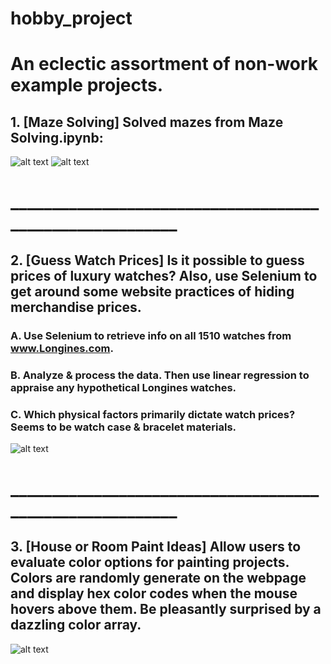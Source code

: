 # hobby_project

# An eclectic assortment of non-work example projects.

## 1. [Maze Solving] Solved mazes from Maze Solving.ipynb:
![alt text](https://github.com/ZhongRabbit/hobby_project/blob/master/Maze%20Solving/maze_5.gif)
![alt text](https://github.com/ZhongRabbit/hobby_project/blob/master/Maze%20Solving/maze_4.gif)
# _________________________________________________________
## 2. [Guess Watch Prices] Is it possible to guess prices of luxury watches? Also, use Selenium to get around some website practices of hiding merchandise prices.
### A. Use Selenium to retrieve info on all 1510 watches from www.Longines.com.
### B. Analyze & process the data. Then use linear regression to appraise any hypothetical Longines watches.
### C. Which physical factors primarily dictate watch prices? Seems to be watch case & bracelet materials.
![alt text](https://github.com/ZhongRabbit/hobby_project/blob/master/Guess%20Watch%20Prices/Example%20Longines%20Watches.png)
# _________________________________________________________
## 3. [House or Room Paint Ideas] Allow users to evaluate color options for painting projects. Colors are randomly generate on the webpage and display hex color codes when the mouse hovers above them. Be pleasantly surprised by a dazzling color array.
![alt text](https://github.com/ZhongRabbit/hobby_project/blob/master/House%20or%20Room%20Paint%20Ideas/Paint%20Ideas%20720K.gif)

